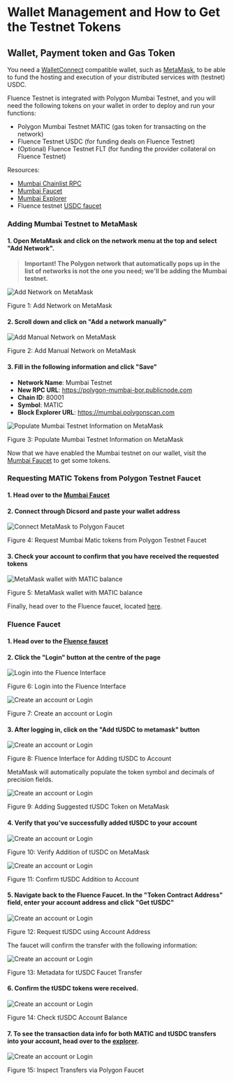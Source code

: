# Wallet Management and How to Get the Testnet Tokens

## Wallet, Payment token and Gas Token

You need a [WalletConnect](https://walletconnect.com/) compatible wallet, such as [MetaMask](https://metamask.io/), to be able to fund the hosting and execution of your distributed services with (testnet) USDC.

Fluence Testnet is integrated with Polygon Mumbai Testnet, and you will need the following tokens on your wallet in order to deploy and run your functions:
- Polygon Mumbai Testnet MATIC (gas token for transacting on the network)
- Fluence Testnet USDC (for funding deals on Fluence Testnet)
- (Optional) Fluence Testnet FLT (for funding the provider collateral on Fluence Testnet)

Resources:

- [Mumbai Chainlist RPC](https://chainlist.org/?testnets=true&search=mumbai)
- [Mumbai Faucet](https://faucet.polygon.technology)
- [Mumbai Explorer](https://mumbai.polygonscan.com)
- Fluence testnet [USDC faucet](https://faucet-kras.fluence.dev)

### Adding Mumbai Testnet to MetaMask

#### 1. Open MetaMask and click on the network menu at the top and select "Add Network".

> **Important! The Polygon network that automatically pops up in the list of networks is not the one you need; we'll be adding the Mumbai testnet.**

<div style={{ textAlign: "center" }}>
    <img src="/img/metamask-add-network.png" alt="Add Network on MetaMask" style={{ display: "block", margin: "auto", width: "50%" }} />
    <p>Figure 1: Add Network on MetaMask</p>
</div>

#### 2. Scroll down and click on "Add a network manually"

<div style={{ textAlign: "center" }}>
    <img src="/img/metamask-add-manually.png" alt="Add Manual Network on MetaMask" style={{ display: "block", margin: "auto", width: "50%" }} />
    <p>Figure 2: Add Manual Network on MetaMask</p>
</div>

#### 3. Fill in the following information and click "Save"

- **Network Name**: Mumbai Testnet
- **New RPC URL**: https://polygon-mumbai-bor.publicnode.com
- **Chain ID**: 80001
- **Symbol**: MATIC
- **Block Explorer URL**: https://mumbai.polygonscan.com

<div style={{ textAlign: "center" }}>
  <img
    src="/img/metamask-mumbai-chain-info.png"
    alt="Populate Mumbai Testnet Information on MetaMask"
    style={{ display: "block", margin: "auto", maxWidth: "50%" }}
  />
  <p>Figure 3: Populate Mumbai Testnet Information on MetaMask</p>
</div>

Now that we have enabled the Mumbai testnet on our wallet, visit the [Mumbai Faucet](https://faucet.polygon.technology) to get some tokens.

### Requesting MATIC Tokens from Polygon Testnet Faucet

#### 1. Head over to the [Mumbai Faucet](https://faucet.polygon.technology)
#### 2. Connect through Dicsord and paste your wallet address

<div style={{ textAlign: "center" }}>
  <img
    src="/img/metamask-request-mumbai-tokens.png"
    alt="Connect MetaMask to Polygon Faucet"
    style={{ display: "block", margin: "auto", maxWidth: "50%" }}
  />
  <p>Figure 4: Request Mumbai Matic tokens from Polygon Testnet Faucet</p>
</div>

#### 3. Check your account to confirm that you have received the requested tokens

<div style={{ textAlign: "center" }}>
  <img
    src="/img/metamask-updated-MATIC-balance.png"
    alt="MetaMask wallet with MATIC balance"
    style={{ display: "block", margin: "auto", maxWidth: "50%" }}
  />
  <p>Figure 5: MetaMask wallet with MATIC balance</p>
</div>

Finally, head over to the Fluence faucet, located [here](https://faucet-kras.fluence.dev).

### Fluence Faucet

#### 1. Head over to the [Fluence faucet](https://faucet-kras.fluence.dev)
#### 2. Click the "Login" button at the centre of the page

<div style={{ textAlign: "center" }}>
  <img
    src="/img/fluence-faucet-login.png"
    alt="Login into the Fluence Interface"
    style={{ display: "block", margin: "auto", maxWidth: "100%" }}
  />
  <p>Figure 6: Login into the Fluence Interface</p>
</div>

<div style={{ textAlign: "center" }}>
  <img
    src="/img/fluence-faucet-sign-up.png"
    alt="Create an account or Login"
    style={{ display: "block", margin: "auto", maxWidth: "100%" }}
  />
  <p>Figure 7: Create an account or Login</p>
</div>

#### 3. After logging in, click on the "Add tUSDC to metamask" button

<div style={{ textAlign: "center" }}>
  <img
    src="/img/fluence-faucet-add-tUSDC.png"
    alt="Create an account or Login"
    style={{ display: "block", margin: "auto", maxWidth: "100%" }}
  />
  <p>Figure 8: Fluence Interface for Adding tUSDC to Account</p>
</div>

MetaMask will automatically populate the token symbol and decimals of precision fields.

<div style={{ textAlign: "center" }}>
  <img
    src="/img/fluence-faucet-add-tUSDC-metamask.png"
    alt="Create an account or Login"
    style={{ display: "block", margin: "auto", maxWidth: "100%" }}
  />
  <p>Figure 9: Adding Suggested tUSDC Token on MetaMask</p>
</div>

#### 4. Verify that you've successfully added tUSDC to your account

<div style={{ textAlign: "center" }}>
  <img
    src="/img/fluence-faucet-add-tUSDC.png"
    alt="Create an account or Login"
    style={{ display: "block", margin: "auto", maxWidth: "100%" }}
  />
  <p>Figure 10: Verify Addition of tUSDC on MetaMask</p>
</div>

<div style={{ textAlign: "center" }}>
  <img
    src="/img/fluence-faucet-confirm-tUSDC-added.png"
    alt="Create an account or Login"
    style={{ display: "block", margin: "auto", maxWidth: "100%" }}
  />
  <p>Figure 11: Confirm tUSDC Addition to Account</p>
</div>

#### 5. Navigate back to the Fluence Faucet. In the "Token Contract Address" field, enter your account address and click "Get tUSDC"

<div style={{ textAlign: "center" }}>
  <img
    src="/img/fluence-faucet-request-tUSDC.png"
    alt="Create an account or Login"
    style={{ display: "block", margin: "auto", maxWidth: "100%" }}
  />
  <p>Figure 12: Request tUSDC using Account Address</p>
</div>

The faucet will confirm the transfer with the following information:

<div style={{ textAlign: "center" }}>
  <img
    src="/img/fluence-faucet-tUSDC-transfer-update.png"
    alt="Create an account or Login"
    style={{ display: "block", margin: "auto", maxWidth: "100%" }}
  />
  <p>Figure 13: Metadata for tUSDC Faucet Transfer</p>
</div>

#### 6. Confirm the tUSDC tokens were received.

<div style={{ textAlign: "center" }}>
  <img
    src="/img/fluence-faucet-confirm-fluence-transfer.png"
    alt="Create an account or Login"
    style={{ display: "block", margin: "auto", maxWidth: "100%" }}
  />
  <p>Figure 14: Check tUSDC Account Balance</p>
</div>

#### 7. To see the transaction data info for both MATIC and tUSDC transfers into your account, head over to the [explorer](https://mumbai.polygonscan.com).

<div style={{ textAlign: "center" }}>
  <img
    src="/img/aurora-explorer-inspect-transfers.png"
    alt="Create an account or Login"
    style={{ display: "block", margin: "auto", maxWidth: "100%" }}
  />
  <p>Figure 15: Inspect Transfers via Polygon Faucet</p>
</div>